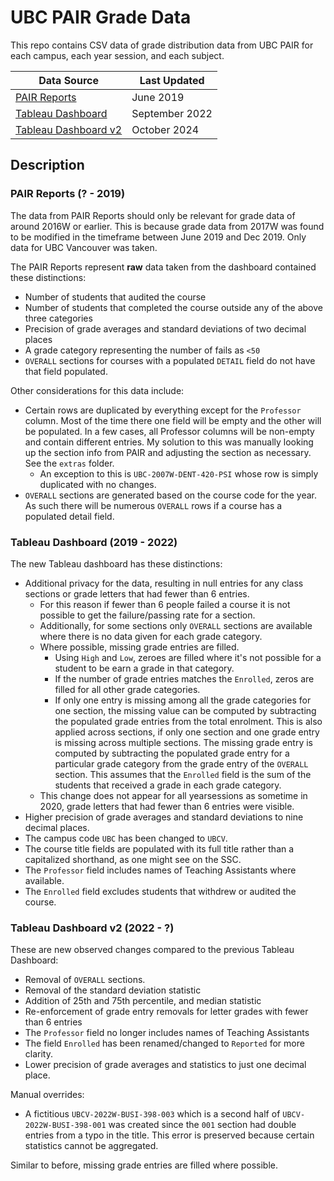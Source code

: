 # UBC PAIR Grade Data

This repo contains CSV data of grade distribution data from UBC PAIR for each campus, each year session, and each subject.

Data Source | Last Updated
--- | ---
[PAIR Reports](https://webprd01.pair.ubc.ca/reports/welcome.action) | June 2019
[Tableau Dashboard](https://reports.im.it.ubc.ca/#/site/Learner/views/GradeDistributionReport/GradeDistributionReport?:iid=1) | September 2022
[Tableau Dashboard v2](http://reports.im.it.ubc.ca/t/PAIR/views/GradesDistribution/GradesDistribution) | October 2024

## Description
### PAIR Reports (? - 2019)

The data from PAIR Reports should only be relevant for grade data of around 2016W or earlier. This is because grade data from 2017W was found to be modified in the timeframe between June 2019 and Dec 2019. Only data for UBC Vancouver was taken.

The PAIR Reports represent **raw** data taken from the dashboard contained these distinctions:
  - Number of students that audited the course
  - Number of students that completed the course outside any of the above three categories
  - Precision of grade averages and standard deviations of two decimal places
  - A grade category representing the number of fails as `<50`
  - `OVERALL` sections for courses with a populated `DETAIL` field do not have that field populated.

Other considerations for this data include:
  - Certain rows are duplicated by everything except for the `Professor` column. Most of the time there one field will be empty and the other will be populated. In a few cases, all Professor columns will be non-empty and contain different entries. My solution to this was manually looking up the section info from PAIR and adjusting the section as necessary. See the `extras` folder.
    - An exception to this is `UBC-2007W-DENT-420-PSI` whose row is simply duplicated with no changes.
  - `OVERALL` sections are generated based on the course code for the year. As such there will be numerous `OVERALL` rows if a course has a populated detail field.

### Tableau Dashboard (2019 - 2022)

The new Tableau dashboard has these distinctions:
  - Additional privacy for the data, resulting in null entries for any class sections or grade letters that had fewer than 6 entries.
    - For this reason if fewer than 6 people failed a course it is not possible to get the failure/passing rate for a section.
    - Additionally, for some sections only `OVERALL` sections are available where there is no data given for each grade category.
    - Where possible, missing grade entries are filled.
      - Using `High` and `Low`, zeroes are filled where it's not possible for a student to be earn a grade in that category.
      - If the number of grade entries matches the `Enrolled`, zeros are filled for all other grade categories.
      - If only one entry is missing among all the grade categories for one section, the missing value can be computed by subtracting the populated grade entries from the total enrolment. This is also applied across sections, if only one section and one grade entry is missing across multiple sections. The missing grade entry is computed by subtracting the populated grade entry for a particular grade category from the grade entry of the `OVERALL` section. This assumes that the `Enrolled` field is the sum of the students that received a grade in each grade category.
    - This change does not appear for all yearsessions as sometime in 2020, grade letters that had fewer than 6 entries were visible.
  - Higher precision of grade averages and standard deviations to nine decimal places.
  - The campus code `UBC` has been changed to `UBCV`.
  - The course title fields are populated with its full title rather than a capitalized shorthand, as one might see on the SSC.
  - The `Professor` field includes names of Teaching Assistants where available.
  - The `Enrolled` field excludes students that withdrew or audited the course.

### Tableau Dashboard v2 (2022 - ?)

These are new observed changes compared to the previous Tableau Dashboard:
  - Removal of `OVERALL` sections.
  - Removal of the standard deviation statistic
  - Addition of 25th and 75th percentile, and median statistic
  - Re-enforcement of grade entry removals for letter grades with fewer than 6 entries
  - The `Professor` field no longer includes names of Teaching Assistants
  - The field `Enrolled` has been renamed/changed to `Reported` for more clarity.
  - Lower precision of grade averages and statistics to just one decimal place.

Manual overrides:
  - A fictitious `UBCV-2022W-BUSI-398-003` which is a second half of `UBCV-2022W-BUSI-398-001` was created since the `001` section had double entries from a typo in the title. This error is preserved because certain statistics cannot be aggregated.

Similar to before, missing grade entries are filled where possible.